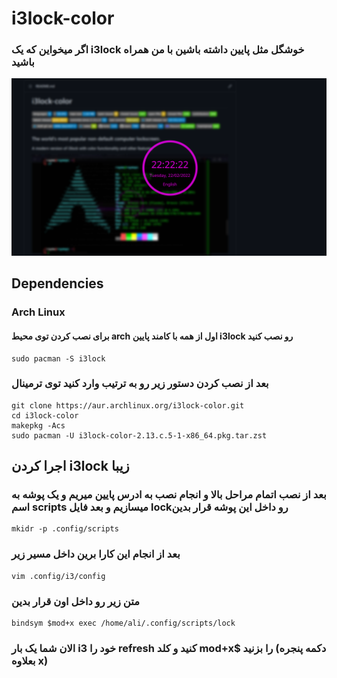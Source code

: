 # i3lock-color

### اگر میخواین که یک i3lock خوشگل مثل پایین داشته باشین با من همراه باشید 

![i3lock-color in action](examples/screenshot.png "Screenshot sample")


## Dependencies


### Arch Linux

#### برای نصب کردن توی محیط arch اول از همه با کامند پایین i3lock رو نصب کنید

```
sudo pacman -S i3lock
```

### بعد از نصب کردن دستور زیر رو به ترتیب وارد کنید توی ترمینال

```
git clone https://aur.archlinux.org/i3lock-color.git
cd i3lock-color
makepkg -Acs
sudo pacman -U i3lock-color-2.13.c.5-1-x86_64.pkg.tar.zst
```

## اجرا کردن i3lock زیبا

### بعد از نصب اتمام مراحل بالا و انجام نصب به ادرس پایین میریم و یک پوشه به اسم scripts میسازیم و بعد فایل lockرو داخل این پوشه قرار بدین

```
mkidr -p .config/scripts
```


### بعد از انجام این کارا برین داخل مسیر زیر

```
vim .config/i3/config
```

### متن زیر رو داخل اون قرار بدین

```
bindsym $mod+x exec /home/ali/.config/scripts/lock
```

### الان شما یک بار i3 خود را refresh کنید و کلد mod+x$  را بزنید (دکمه پنجره بعلاوه x)
